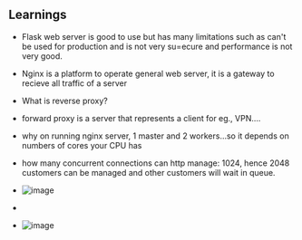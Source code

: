 ## Learnings
- Flask web server is good to use but has many limitations such as can't be used for production and is not very su=ecure and performance is not very good.
- Nginx is a platform to operate general web server, it is a gateway to recieve all traffic of a server
- What is reverse proxy?
- forward proxy is a server that represents a client for eg., VPN....
- why on running nginx server, 1 master and 2 workers...so it depends on numbers of cores your CPU has
- how many concurrent connections can http manage: 1024, hence 2048 customers can be managed and other customers will wait in queue.
- ![image](https://github.com/user-attachments/assets/ac271d63-3a39-4cca-95c8-57727293cd14)

- 
- ![image](https://github.com/user-attachments/assets/f3e25d1c-bf3d-4af3-a5da-71e5ff637798)

